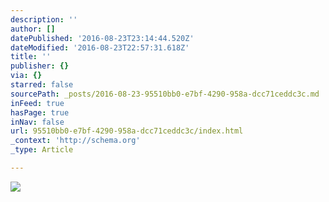 ```yaml
---
description: ''
author: []
datePublished: '2016-08-23T23:14:44.520Z'
dateModified: '2016-08-23T22:57:31.618Z'
title: ''
publisher: {}
via: {}
starred: false
sourcePath: _posts/2016-08-23-95510bb0-e7bf-4290-958a-dcc71ceddc3c.md
inFeed: true
hasPage: true
inNav: false
url: 95510bb0-e7bf-4290-958a-dcc71ceddc3c/index.html
_context: 'http://schema.org'
_type: Article

---
```

![](https://the-grid-user-content.s3-us-west-2.amazonaws.com/00d2660e-dc24-4689-8ca0-93e00b39f42a.jpg)